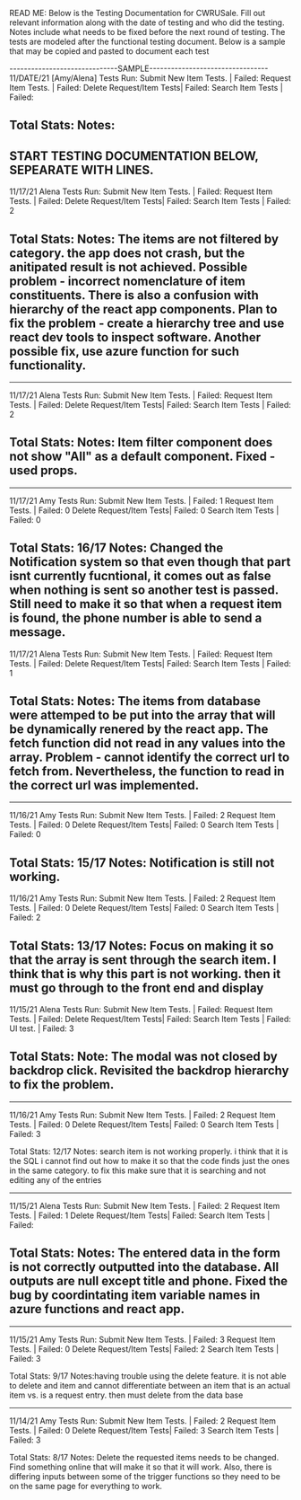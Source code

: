 READ ME: Below is the Testing Documentation for CWRUSale. Fill out relevant information along with the date of testing and who did the testing. 
Notes include what needs to be fixed before the next round of testing. The tests are modeled after the functional testing document. 
Below is a sample that may be copied and pasted to document each test

------------------------------SAMPLE---------------------------------
11/DATE/21 [Amy/Alena]
Tests Run:
Submit New Item Tests.   | Failed: 
Request Item Tests.      | Failed: 
Delete Request/Item Tests| Failed: 
Search Item Tests        | Failed: 

Total Stats: 
Notes:
---------------------------------------------------------------------


START TESTING DOCUMENTATION BELOW, SEPEARATE WITH LINES.
---------------------------------------------------------------------
11/17/21 Alena
Tests Run:
Submit New Item Tests.   | Failed: 
Request Item Tests.      | Failed: 
Delete Request/Item Tests| Failed: 
Search Item Tests        | Failed: 2

Total Stats: 
Notes: The items are not filtered by category. the app does not crash, but the anitipated result is not achieved. Possible problem - incorrect nomenclature of item constituents. There is also a confusion with hierarchy of the react app components. Plan to fix the problem - create a hierarchy tree and use react dev tools to inspect software. Another possible fix, use azure function for such functionality.
---------------------------------------------------------------------
---------------------------------------------------------------------
11/17/21 Alena
Tests Run:
Submit New Item Tests.   | Failed: 
Request Item Tests.      | Failed: 
Delete Request/Item Tests| Failed: 
Search Item Tests        | Failed: 2

Total Stats: 
Notes: Item filter component does not show "All" as a default component. Fixed - used props. 
---------------------------------------------------------------------
---------------------------------------------------------------------
11/17/21 Amy
Tests Run:
Submit New Item Tests.   | Failed: 1
Request Item Tests.      | Failed: 0
Delete Request/Item Tests| Failed: 0
Search Item Tests        | Failed: 0

Total Stats: 16/17
Notes: Changed the Notification system so that even though that part isnt currently fucntional, it comes out as false when nothing is sent so another test
is passed. Still need to make it so that when a request item is found, the phone number is able to send a message. 
---------------------------------------------------------------------
11/17/21 Alena
Tests Run:
Submit New Item Tests.   | Failed: 
Request Item Tests.      | Failed: 
Delete Request/Item Tests| Failed: 
Search Item Tests        | Failed: 1

Total Stats: 
Notes: The items from database were attemped to be put into the array that will be dynamically renered by the react app. The fetch function did not read in any values into the array. Problem - cannot identify the correct url to fetch from. Nevertheless, the function to read in the correct url was implemented.
---------------------------------------------------------------------
---------------------------------------------------------------------
11/16/21 Amy 
Tests Run:
Submit New Item Tests.   | Failed: 2
Request Item Tests.      | Failed: 0
Delete Request/Item Tests| Failed: 0
Search Item Tests        | Failed: 0

Total Stats: 15/17
Notes: Notification is still not working.
---------------------------------------------------------------------
11/16/21 Amy 
Tests Run:
Submit New Item Tests.   | Failed: 2
Request Item Tests.      | Failed: 0
Delete Request/Item Tests| Failed: 0
Search Item Tests        | Failed: 2

Total Stats: 13/17
Notes: Focus on making it so that the array is sent through the search item. I think that is why this part is not working. then it must go
through to the front end and display
---------------------------------------------------------------------
11/15/21 Alena
Tests Run:
Submit New Item Tests.   | Failed: 
Request Item Tests.      | Failed: 
Delete Request/Item Tests| Failed: 
Search Item Tests        | Failed: 
UI test.                 | Failed: 3

Total Stats: 
Note: The modal was not closed by backdrop click. Revisited the backdrop hierarchy to fix the problem. 
---------------------------------------------------------------------
---------------------------------------------------------------------
11/16/21 Amy 
Tests Run:
Submit New Item Tests.   | Failed: 2
Request Item Tests.      | Failed: 0
Delete Request/Item Tests| Failed: 0
Search Item Tests        | Failed: 3

Total Stats: 12/17
Notes: search item is not working properly. i think that it is the SQL i cannot find out how to make it so that
the code finds just the ones in the same category. to fix this make sure that it is searching and not editing any of the entries

---------------------------------------------------------------------
11/15/21 Alena
Tests Run:
Submit New Item Tests.   | Failed: 2
Request Item Tests.      | Failed: 1
Delete Request/Item Tests| Failed: 
Search Item Tests        | Failed: 

Total Stats: 
Notes: The entered data in the form is not correctly outputted into the database. All outputs are null except title and phone. Fixed the bug by coordintating item variable names in azure functions and react app.
---------------------------------------------------------------------
---------------------------------------------------------------------
11/15/21 Amy 
Tests Run:
Submit New Item Tests.   | Failed: 3
Request Item Tests.      | Failed: 0
Delete Request/Item Tests| Failed: 2
Search Item Tests        | Failed: 3

Total Stats: 9/17
Notes:having trouble using the delete feature. it is not able to delete and item and cannot differentiate between an item that is an actual item vs. is 
a request entry. then must delete from the data base

---------------------------------------------------------------------
11/14/21 Amy 
Tests Run:
Submit New Item Tests.   | Failed: 2
Request Item Tests.      | Failed: 0
Delete Request/Item Tests| Failed: 3
Search Item Tests        | Failed: 3

Total Stats: 8/17
Notes: Delete the requested items needs to be changed. Find something online that will make it so that it will work. Also, there is differing inputs between
some of the trigger functions so they need to be on the same page for everything to work. 

